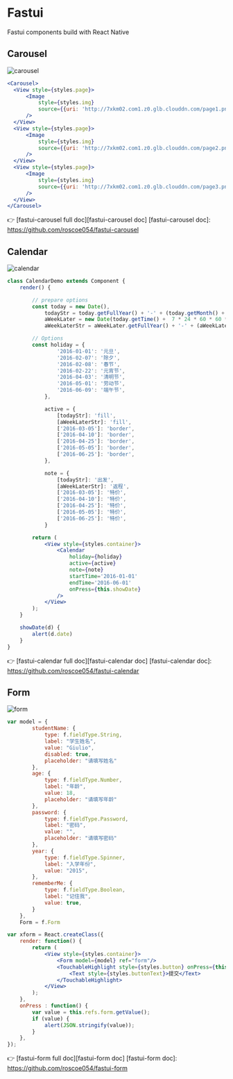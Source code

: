 # Fastui
Fastui components build with React Native

## Carousel
![carousel](https://raw.githubusercontent.com/roscoe054/fastui-carousel/master/demo.gif)
```jsx
<Carousel>
  <View style={styles.page}>
      <Image
          style={styles.img}
          source={{uri: 'http://7xkm02.com1.z0.glb.clouddn.com/page1.png'}}
      />
  </View>
  <View style={styles.page}>
      <Image
          style={styles.img}
          source={{uri: 'http://7xkm02.com1.z0.glb.clouddn.com/page2.png'}}
      />
  </View>
  <View style={styles.page}>
      <Image
          style={styles.img}
          source={{uri: 'http://7xkm02.com1.z0.glb.clouddn.com/page3.png'}}
      />
  </View>
</Carousel>
```
👉 [fastui-carousel full doc][fastui-carousel doc]
[fastui-carousel doc]: https://github.com/roscoe054/fastui-carousel

## Calendar
![calendar](https://raw.githubusercontent.com/roscoe054/fastui-calendar/master/demo.gif)
```jsx
class CalendarDemo extends Component {
    render() {

        // prepare options
        const today = new Date(),
            todayStr = today.getFullYear() + '-' + (today.getMonth() + 1) + '-' + today.getDate(),
            aWeekLater = new Date(today.getTime() +  7 * 24 * 60 * 60 * 1000),
            aWeekLaterStr = aWeekLater.getFullYear() + '-' + (aWeekLater.getMonth() + 1) + '-' + aWeekLater.getDate()

        // Options
        const holiday = {
                '2016-01-01': '元旦',
                '2016-02-07': '除夕',
                '2016-02-08': '春节',
                '2016-02-22': '元宵节',
                '2016-04-03': '清明节',
                '2016-05-01': '劳动节',
                '2016-06-09': '端午节',
            },

            active = {
                [todayStr]: 'fill',
                [aWeekLaterStr]: 'fill',
                ['2016-03-05']: 'border',
                ['2016-04-10']: 'border',
                ['2016-04-25']: 'border',
                ['2016-05-05']: 'border',
                ['2016-06-25']: 'border',
            },

            note = {
                [todayStr]: '出发',
                [aWeekLaterStr]: '返程',
                ['2016-03-05']: '特价',
                ['2016-04-10']: '特价',
                ['2016-04-25']: '特价',
                ['2016-05-05']: '特价',
                ['2016-06-25']: '特价',
            }

        return (
            <View style={styles.container}>
                <Calendar
                    holiday={holiday}
                    active={active}
                    note={note}
                    startTime='2016-01-01'
                    endTime='2016-06-01'
                    onPress={this.showDate}
                />
            </View>
        );
    }

    showDate(d) {
        alert(d.date)
    }
}
```
👉 [fastui-calendar full doc][fastui-calendar doc]
[fastui-calendar doc]: https://github.com/roscoe054/fastui-calendar

## Form
![form](https://raw.githubusercontent.com/roscoe054/fastui-form/master/demo.gif)
```jsx
var model = {
        studentName: {
            type: f.fieldType.String,
            label: "学生姓名",
            value: "Giulio",
            disabled: true,
            placeholder: "请填写姓名"
        },
        age: {
            type: f.fieldType.Number,
            label: "年龄",
            value: 18,
            placeholder: "请填写年龄"
        },
        password: {
            type: f.fieldType.Password,
            label: "密码",
            value: "",
            placeholder: "请填写密码"
        },
        year: {
            type: f.fieldType.Spinner,
            label: "入学年份",
            value: "2015",
        },
        rememberMe: {
            type: f.fieldType.Boolean,
            label: "记住我",
            value: true,
        }
    },
    Form = f.Form

var xform = React.createClass({
    render: function() {
        return (
            <View style={styles.container}>
                <Form model={model} ref="form"/>
                <TouchableHighlight style={styles.button} onPress={this.onPress} underlayColor='#68CBE0'>
                    <Text style={styles.buttonText}>提交</Text>
                </TouchableHighlight>
            </View>
        );
    },
    onPress : function() {
        var value = this.refs.form.getValue();
        if (value) { 
            alert(JSON.stringify(value)); 
        }
    },
});
```
👉 [fastui-form full doc][fastui-form doc]
[fastui-form doc]: https://github.com/roscoe054/fastui-form
